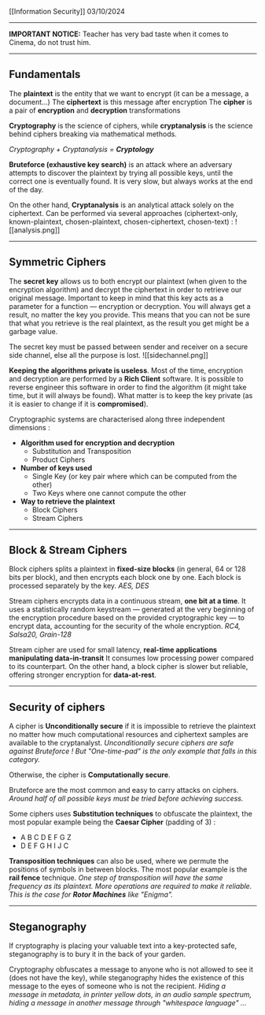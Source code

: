 [[Information Security]]
03/10/2024
****
**IMPORTANT NOTICE:** Teacher has very bad taste when it comes to Cinema, do not trust him.
****
## Fundamentals

The **plaintext** is the entity that we want to encrypt (it can be a message, a document...)
The **ciphertext** is this message after encryption
The **cipher** is a pair of **encryption** and **decryption** transformations

**Cryptography** is the science of ciphers, while **cryptanalysis** is the science behind ciphers breaking via mathematical methods.

*Cryptography + Cryptanalysis = **Cryptology***


**Bruteforce (exhaustive key search)** is an attack where an adversary attempts to discover the plaintext by trying all possible keys, until the correct one is eventually found. It is very slow, but always works at the end of the day.

On the other hand, **Cryptanalysis** is an analytical attack solely on the ciphertext. Can be performed via several approaches (ciphertext-only, known-plaintext, chosen-plaintext, chosen-ciphertext, chosen-text) :
![[analysis.png]]


****
## Symmetric Ciphers

The **secret key** allows us to both encrypt our plaintext (when given to the encryption algorithm) and decrypt the ciphertext in order to retrieve our original message.
Important to keep in mind that this key acts as a parameter for a function — encryption or decryption. You will always get a result, no matter the key you provide. This means that you can not be sure that what you retrieve is the real plaintext, as the result you get might be a garbage value.

The secret key must be passed between sender and receiver on a secure side channel, else all the purpose is lost.
![[sidechannel.png]]
			
**Keeping the algorithms private is useless**. Most of the time, encryption and decryption are performed by a **Rich Client** software. It is possible to reverse engineer this software in order to find the algorithm (it might take time, but it will always be found). What matter is to keep the key private (as it is easier to change if it is **compromised**).


Cryptographic systems are characterised along three independent dimensions :
- **Algorithm used for encryption and decryption**
	- Substitution and Transposition
	- Product Ciphers
- **Number of keys used**
	- Single Key (or key pair where which can be computed from the other)
	- Two Keys where one cannot compute the other
- **Way to retrieve the plaintext**
	- Block Ciphers
	- Stream Ciphers


*****
## Block & Stream Ciphers

Block ciphers splits a plaintext in **fixed-size blocks** (in general, 64 or 128 bits per block), and then encrypts each block one by one.
Each block is processed separately by the key.
	*AES, DES*

Stream ciphers encrypts data in a continuous stream, **one bit at a time**. It uses a statistically random keystream — generated at the very beginning of the encryption procedure based on the provided cryptographic key — to encrypt data, accounting for the security of the whole encryption.
	*RC4, Salsa20, Grain-128*


Stream cipher are used for small latency, **real-time applications manipulating data-in-transit**
It consumes low processing power compared to its counterpart.
On the other hand, a block cipher is slower but reliable, offering stronger encryption for **data-at-rest**.


****
## Security of ciphers

A cipher is **Unconditionally secure** if it is impossible to retrieve the plaintext no matter how much computational resources and ciphertext samples are available to the cryptanalyst.
	*Unconditionally secure ciphers are safe against Bruteforce !
	But "One-time-pad" is the only example that falls in this category.*

Otherwise, the cipher is **Computationally secure**.

Bruteforce are the most common and easy to carry attacks on ciphers.
	*Around half of all possible keys must be tried before achieving success.*


Some ciphers uses **Substitution techniques** to obfuscate the plaintext, the most popular example being the **Caesar Cipher** (padding of 3) :
- A B C D E F G Z
- D E F G H I J C


**Transposition techniques** can also be used, where we permute the positions of symbols in between blocks. The most popular example is the **rail fence** technique.
	*One step of transposition will have the same frequency as its plaintext. More operations are required to make it reliable. This is the case for **Rotor Machines** like "Enigma".*


****
## Steganography

If cryptography is placing your valuable text into a key-protected safe, steganography is to bury it in the back of your garden.

Cryptography obfuscates a message to anyone who is not allowed to see it (does not have the key), while steganography hides the existence of this message to the eyes of someone who is not the recipient.
	*Hiding a message in metadata, in printer yellow dots, in an audio sample spectrum, hiding a message in another message through "whitespace language" ...*

